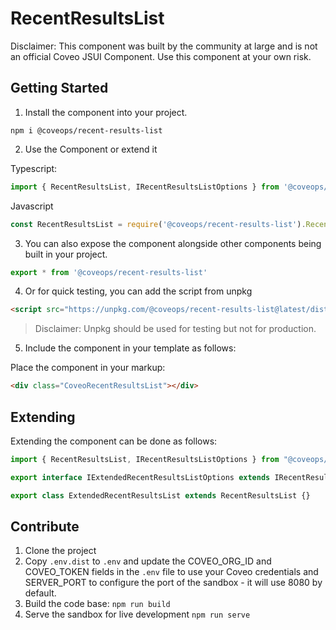 # RecentResultsList

Disclaimer: This component was built by the community at large and is not an official Coveo JSUI Component. Use this component at your own risk.

## Getting Started

1. Install the component into your project.

```
npm i @coveops/recent-results-list
```

2. Use the Component or extend it

Typescript:

```javascript
import { RecentResultsList, IRecentResultsListOptions } from '@coveops/recent-results-list';
```

Javascript

```javascript
const RecentResultsList = require('@coveops/recent-results-list').RecentResultsList;
```

3. You can also expose the component alongside other components being built in your project.

```javascript
export * from '@coveops/recent-results-list'
```

4. Or for quick testing, you can add the script from unpkg

```html
<script src="https://unpkg.com/@coveops/recent-results-list@latest/dist/index.min.js"></script>
```

> Disclaimer: Unpkg should be used for testing but not for production.

5. Include the component in your template as follows:

Place the component in your markup:

```html
<div class="CoveoRecentResultsList"></div>
```

## Extending

Extending the component can be done as follows:

```javascript
import { RecentResultsList, IRecentResultsListOptions } from "@coveops/recent-results-list";

export interface IExtendedRecentResultsListOptions extends IRecentResultsListOptions {}

export class ExtendedRecentResultsList extends RecentResultsList {}
```

## Contribute

1. Clone the project
2. Copy `.env.dist` to `.env` and update the COVEO_ORG_ID and COVEO_TOKEN fields in the `.env` file to use your Coveo credentials and SERVER_PORT to configure the port of the sandbox - it will use 8080 by default.
3. Build the code base: `npm run build`
4. Serve the sandbox for live development `npm run serve`